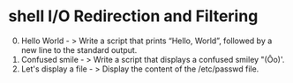 # shell I/O Redirection and Filtering
0. Hello World - > Write a script that prints “Hello, World”, followed by a new line to the standard output.
1. Confused smile - > Write a script that displays a confused smiley "(Ôo)'.
2. Let's display a file - > Display the content of the /etc/passwd file.
